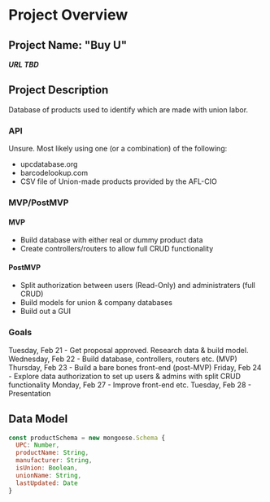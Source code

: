 # Project Overview

## Project Name: "Buy U"
***URL TBD***

## Project Description
Database of products used to identify which are made with union labor.

### API 

Unsure. Most likely using one (or a combination) of the following:

- upcdatabase.org
- barcodelookup.com
- CSV file of Union-made products provided by the AFL-CIO

### MVP/PostMVP

#### MVP 

- Build database with either real or dummy product data 
- Create controllers/routers to allow full CRUD functionality 

#### PostMVP  

- Split authorization between users (Read-Only) and administraters (full CRUD)
- Build models for union & company databases
- Build out a GUI

### Goals 
Tuesday, Feb 21 - Get proposal approved. Research data & build model.
Wednesday, Feb 22 - Build database, controllers, routers etc. (MVP)
Thursday, Feb 23 - Build a bare bones front-end (post-MVP) 
Friday, Feb 24 - Explore data authorization to set up users & admins with split CRUD functionality 
Monday, Feb 27 - Improve front-end etc.
Tuesday, Feb 28 - Presentation

## Data Model

```js
const productSchema = new mongoose.Schema {
  UPC: Number,
  productName: String,
  manufacturer: String,
  isUnion: Boolean,
  unionName: String,
  lastUpdated: Date
}
```
